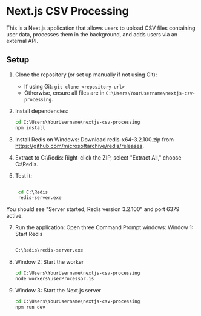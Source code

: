 

# Next.js CSV Processing

This is a Next.js application that allows users to upload CSV files containing user data, processes them in the background, and adds users via an external API.

## Setup

1. Clone the repository (or set up manually if not using Git):
   - If using Git: `git clone <repository-url>`
   - Otherwise, ensure all files are in `C:\Users\YourUsername\nextjs-csv-processing`.

2. Install dependencies:
   ```cmd
   cd C:\Users\YourUsername\nextjs-csv-processing
   npm install

3. Install Redis on Windows:
Download redis-x64-3.2.100.zip from https://github.com/microsoftarchive/redis/releases.

4. Extract to C:\Redis:
Right-click the ZIP, select "Extract All," choose C:\Redis.

5. Test it:
   ```cmd

    cd C:\Redis
    redis-server.exe

You should see "Server started, Redis version 3.2.100" and port 6379 active.

7. Run the application:
Open three Command Prompt windows:
Window 1: Start Redis
    ```cmd

    C:\Redis\redis-server.exe

8. Window 2: Start the worker
    ```cmd
    cd C:\Users\YourUsername\nextjs-csv-processing
    node workers\userProcessor.js

9. Window 3: Start the Next.js server
    ```cmd
    cd C:\Users\YourUsername\nextjs-csv-processing
    npm run dev




